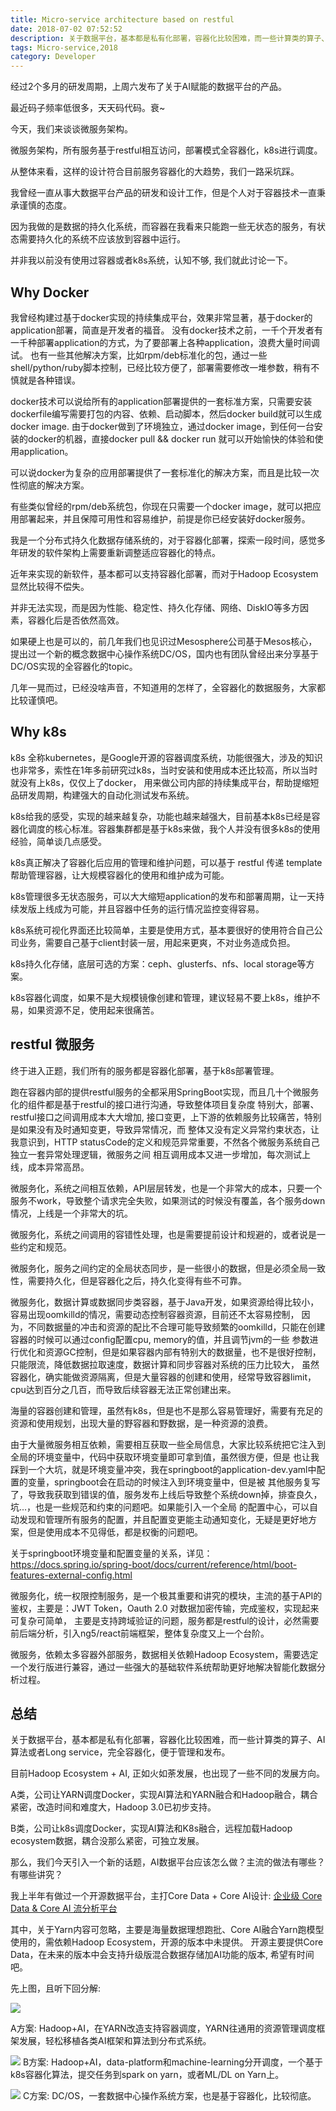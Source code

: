 ```yaml
---
title: Micro-service architecture based on restful
date: 2018-07-02 07:52:52
description: 关于数据平台，基本都是私有化部署，容器化比较困难，而一些计算类的算子、AI算法或者Long service，完全容器化，便于管理和发布。
tags: Micro-service,2018
category: Developer
---
```


经过2个多月的研发周期，上周六发布了关于AI赋能的数据平台的产品。

最近码子频率低很多，天天码代码。衰~

今天，我们来谈谈微服务架构。

微服务架构，所有服务基于restful相互访问，部署模式全容器化，k8s进行调度。

从整体来看，这样的设计符合目前服务容器化的大趋势，我们一路采坑踩。

我曾经一直从事大数据平台产品的研发和设计工作，但是个人对于容器技术一直秉承谨慎的态度。

因为我做的是数据的持久化系统，而容器在我看来只能跑一些无状态的服务，有状态需要持久化的系统不应该放到容器中运行。

并非我以前没有使用过容器或者k8s系统，认知不够, 我们就此讨论一下。

## Why Docker
我曾经构建过基于docker实现的持续集成平台，效果非常显著，基于docker的application部署，简直是开发者的福音。
没有docker技术之前，一千个开发者有一千种部署application的方式，为了要部署上各种application，浪费大量时间调试。
也有一些其他解决方案，比如rpm/deb标准化的包，通过一些shell/python/ruby脚本控制，已经比较方便了，部署需要修改一堆参数，稍有不慎就是各种错误。

docker技术可以说给所有的application部署提供的一套标准方案，只需要安装dockerfile编写需要打包的内容、依赖、启动脚本，然后docker build就可以生成docker image.
由于docker做到了环境独立，通过docker image，到任何一台安装的docker的机器，直接docker pull && docker run 就可以开始愉快的体验和使用application。

可以说docker为复杂的应用部署提供了一套标准化的解决方案，而且是比较一次性彻底的解决方案。

有些类似曾经的rpm/deb系统包，你现在只需要一个docker image，就可以把应用部署起来，并且保障可用性和容易维护，前提是你已经安装好docker服务。

我是一个分布式持久化数据存储系统的，对于容器化部署，探索一段时间，感觉多年研发的软件架构上需要重新调整适应容器化的特点。

近年来实现的新软件，基本都可以支持容器化部署，而对于Hadoop Ecosystem显然比较得不偿失。

并非无法实现，而是因为性能、稳定性、持久化存储、网络、DiskIO等多方因素，容器化后是否依然高效。

如果硬上也是可以的，前几年我们也见识过Mesosphere公司基于Mesos核心，提出过一个新的概念数据中心操作系统DC/OS，国内也有团队曾经出来分享基于DC/OS实现的全容器化的topic。

几年一晃而过，已经没啥声音，不知道用的怎样了，全容器化的数据服务，大家都比较谨慎吧。

## Why k8s

k8s 全称kubernetes，是Google开源的容器调度系统，功能很强大，涉及的知识也非常多，索性在1年多前研究过k8s，当时安装和使用成本还比较高，所以当时就没有上k8s，仅仅上了docker，
用来做公司内部的持续集成平台，帮助提缩短品研发周期，构建强大的自动化测试发布系统。

k8s给我的感受，实现的越来越复杂，功能也越来越强大，目前基本k8s已经是容器化调度的核心标准。容器集群都是基于k8s来做，我个人并没有很多k8s的使用经验，简单谈几点感受。

k8s真正解决了容器化后应用的管理和维护问题，可以基于 restful 传递 template 帮助管理容器，让大规模容器化的使用和维护成为可能。

k8s管理很多无状态服务，可以大大缩短application的发布和部署周期，让一天持续发版上线成为可能，并且容器中任务的运行情况监控变得容易。

k8s系统可视化界面还比较简单，主要是使用方式，基本要很好的使用符合自己公司业务，需要自己基于client封装一层，用起来更爽，不对业务造成负担。

k8s持久化存储，底层可选的方案：ceph、glusterfs、nfs、local storage等方案。

k8s容器化调度，如果不是大规模镜像创建和管理，建议轻易不要上k8s，维护不易，如果资源不足，使用起来很痛苦。

## restful 微服务

终于进入正题，我们所有的服务都是容器化部署，基于k8s部署管理。

跑在容器内部的提供restful服务的全都采用SpringBoot实现，而且几十个微服务化的组件都是基于restful的接口进行沟通，导致整体项目复杂度
特别大，部署、restful接口之间调用成本大大增加, 接口变更，上下游的依赖服务比较痛苦，特别是如果没有及时通知变更，导致异常情况，而
整体又没有定义异常约束状态，让我意识到，HTTP statusCode的定义和规范异常重要，不然各个微服务系统自己独立一套异常处理逻辑，微服务之间
相互调用成本又进一步增加，每次测试上线，成本异常高昂。

微服务化，系统之间相互依赖，API层层转发，也是一个非常大的成本，只要一个服务不work，导致整个请求完全失败，如果测试的时候没有覆盖，各个服务down情况，上线是一个非常大的坑。

微服务化，系统之间调用的容错性处理，也是需要提前设计和规避的，或者说是一些约定和规范。

微服务化，服务之间约定的全局状态同步，是一些很小的数据，但是必须全局一致性，需要持久化，但是容器化之后，持久化变得有些不可靠。

微服务化，数据计算或数据同步类容器，基于Java开发，如果资源给得比较小，容易出现oomkilld的情况，需要动态控制容器资源，目前还不太容易控制，
因为，不同数据量的冲击和资源的配比不合理可能导致频繁的oomkilld，只能在创建容器的时候可以通过config配置cpu, memory的值，并且调节jvm的一些
参数进行优化和资源GC控制，但是如果容器内部有特别大的数据量，也不是很好控制，只能限流，降低数据拉取速度，数据计算和同步容器对系统的压力比较大，
虽然容器化，确实能做资源隔离，但是大量容器的创建和使用，经常导致容器limit，cpu达到百分之几百，而导致后续容器无法正常创建出来。

海量的容器创建和管理，虽然有k8s，但是也不是那么容易管理好，需要有充足的资源和使用规划，出现大量的野容器和野数据，是一种资源的浪费。

由于大量微服务相互依赖，需要相互获取一些全局信息，大家比较系统把它注入到全局的环境变量中，代码中获取环境变量即可拿到值，虽然很方便，但是
也让我踩到一个大坑，就是环境变量冲突，我在springboot的application-dev.yaml中配置的变量，springboot会在启动的时候注入到环境变量中，但是被
其他服务复写了，导致我获取到错误的值，服务发布上线后导致整个系统down掉，排查良久，坑...，也是一些规范和约束的问题吧。如果能引入一个全局
的配置中心，可以自动发现和管理所有服务的配置，并且配置变更能主动通知变化，无疑是更好地方案，但是使用成本不见得低，都是权衡的问题吧。

关于springboot环境变量和配置变量的关系，详见：https://docs.spring.io/spring-boot/docs/current/reference/html/boot-features-external-config.html

微服务化，统一权限控制服务，是一个极其重要和讲究的模块，主流的基于API的鉴权，主要是：JWT Token，Oauth 2.0 对数据加密传输，完成鉴权，实现起来可复杂可简单，
主要是支持跨域验证的问题，服务都是restful的设计，必然需要前后端分析，引入ng5/react前端框架，整体复杂度又上一个台阶。

微服务，依赖太多容器外部服务，数据相关依赖Hadoop Ecosystem，需要选定一个发行版进行兼容，通过一些强大的基础软件系统帮助更好地解决智能化数据分析过程。

## 总结

关于数据平台，基本都是私有化部署，容器化比较困难，而一些计算类的算子、AI算法或者Long service，完全容器化，便于管理和发布。

目前Hadoop Ecosystem + AI, 正如火如荼发展，也出现了一些不同的发展方向。

A类，公司让YARN调度Docker，实现AI算法和YARN融合和Hadoop融合，耦合紧密，改造时间和难度大，Hadoop 3.0已初步支持。

B类，公司让k8s调度Docker，实现AI算法和K8s融合，远程加载Hadoop ecosystem数据，耦合没那么紧密，可独立发展。

那么，我们今天引入一个新的话题，AI数据平台应该怎么做？主流的做法有哪些？有哪些讲究？

我上半年有做过一个开源数据平台，主打Core Data + Core AI设计: [企业级 Core Data & Core AI 流分析平台](https://drive.google.com/file/d/17YU5rQUmbTp1DfX4K6T5pG6WIjfExBTR/view?usp=drive_web)

其中，关于Yarn内容可忽略，主要是海量数据理想跑批、Core AI融合Yarn跑模型使用的，需依赖Hadoop Ecosystem，开源的版本中未提供。
开源主要提供Core Data，在未来的版本中会支持升级版混合数据存储加AI功能的版本, 希望有时间吧。

先上图，且听下回分解:

![](https://www.itweet.cn/screenshots/Hortonworks-3.0-On-Premise-Architecture.png)

A方案: Hadoop+AI，在YARN改造支持容器调度，YARN往通用的资源管理调度框架发展，轻松移植各类AI框架和算法到分布式系统。

![](https://www.itweet.cn/screenshots/cdh-architecture.png)
B方案: Hadoop+AI，data-platform和machine-learning分开调度，一个基于k8s容器化算法，提交任务到spark on yarn，或者ML/DL on Yarn上。

![](https://www.itweet.cn/screenshots/mesosphere-product-markecture.jpg)
C方案: DC/OS，一套数据中心操作系统方案，也是基于容器化，比较彻底。

